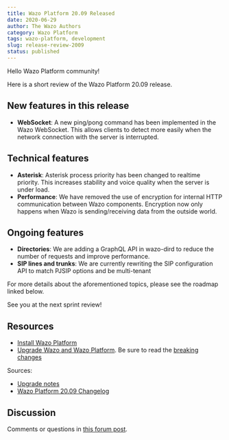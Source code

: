 ```yaml
---
title: Wazo Platform 20.09 Released
date: 2020-06-29
author: The Wazo Authors
category: Wazo Platform
tags: wazo-platform, development
slug: release-review-2009
status: published
---
```


Hello Wazo Platform community!

Here is a short review of the Wazo Platform 20.09 release.

## New features in this release

* **WebSocket**: A new ping/pong command has been implemented in the Wazo WebSocket. This allows clients to detect more easily when the network connection with the server is interrupted.

## Technical features

* **Asterisk**: Asterisk process priority has been changed to realtime priority. This increases stability and voice quality when the server is under load.
* **Performance**: We have removed the use of encryption for internal HTTP communication between Wazo components. Encryption now only happens when Wazo is sending/receiving data from the outside world.

## Ongoing features

* **Directories**: We are adding a GraphQL API in wazo-dird to reduce the number of requests and improve performance.
* **SIP lines and trunks**: We are currently rewriting the SIP configuration API to match PJSIP options and be multi-tenant

For more details about the aforementioned topics, please see the roadmap linked below.

See you at the next sprint review!

## Resources

* [Install Wazo Platform](/uc-doc/installation/install-system)
* [Upgrade Wazo and Wazo Platform](/uc-doc/upgrade/). Be sure to read the [breaking changes](/uc-doc/upgrade/upgrade_notes#20-09)

Sources:

* [Upgrade notes](/uc-doc/upgrade/upgrade_notes#20-09)
* [Wazo Platform 20.09 Changelog](https://wazo-dev.atlassian.net/issues/?jql=project%3DWAZO%20AND%20fixVersion%3D20.09)

## Discussion

Comments or questions in [this forum post](https://wazo-platform.discourse.group/t/blog-wazo-platform-20-09-released).
